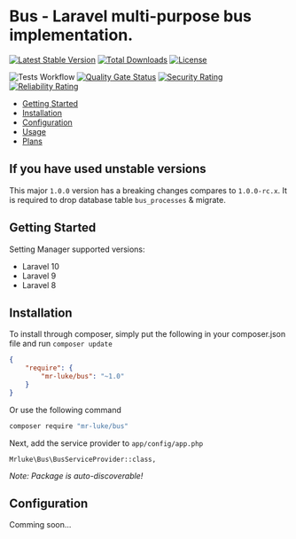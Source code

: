 # Bus - Laravel multi-purpose bus implementation.

[![Latest Stable Version](https://poser.pugx.org/mr-luke/bus/v)](//packagist.org/packages/mr-luke/bus)
[![Total Downloads](https://poser.pugx.org/mr-luke/bus/downloads)](//packagist.org/packages/mr-luke/bus)
[![License](https://poser.pugx.org/mr-luke/bus/license)](//packagist.org/packages/mr-luke/bus)

![Tests Workflow](https://github.com/mr-luke/bus/actions/workflows/run-testsuit.yaml/badge.svg)
[![Quality Gate Status](https://sonarcloud.io/api/project_badges/measure?project=mr-luke_bus&metric=alert_status)](https://sonarcloud.io/summary/new_code?id=mr-luke_bus)
[![Security Rating](https://sonarcloud.io/api/project_badges/measure?project=mr-luke_bus&metric=security_rating)](https://sonarcloud.io/summary/new_code?id=mr-luke_bus)
[![Reliability Rating](https://sonarcloud.io/api/project_badges/measure?project=mr-luke_bus&metric=reliability_rating)](https://sonarcloud.io/summary/new_code?id=mr-luke_bus)

* [Getting Started](#getting-started)
* [Installation](#installation)
* [Configuration](#configuration)
* [Usage](#usage)
* [Plans](#plans)

## If you have used unstable versions

This major `1.0.0` version has a breaking changes compares to `1.0.0-rc.x`. It is required to drop 
database table `bus_processes` & migrate.

## Getting Started

Setting Manager supported versions:
* Laravel 10
* Laravel 9
* Laravel 8

## Installation

To install through composer, simply put the following in your composer.json file and run `composer update`

```json
{
    "require": {
        "mr-luke/bus": "~1.0"
    }
}
```
Or use the following command

```bash
composer require "mr-luke/bus"
```

Next, add the service provider to `app/config/app.php`

```
Mrluke\Bus\BusServiceProvider::class,
```
*Note: Package is auto-discoverable!*

## Configuration

Comming soon...
